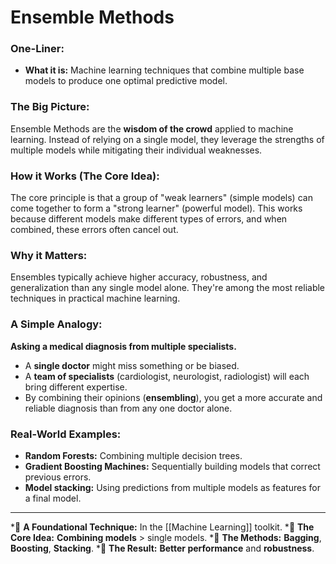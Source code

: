 # Ensemble Methods

### One-Liner:
*   **What it is:** Machine learning techniques that combine multiple base models to produce one optimal predictive model.

### The Big Picture:
Ensemble Methods are the **wisdom of the crowd** applied to machine learning. Instead of relying on a single model, they leverage the strengths of multiple models while mitigating their individual weaknesses.

### How it Works (The Core Idea):
The core principle is that a group of "weak learners" (simple models) can come together to form a "strong learner" (powerful model). This works because different models make different types of errors, and when combined, these errors often cancel out.

### Why it Matters:
Ensembles typically achieve higher accuracy, robustness, and generalization than any single model alone. They're among the most reliable techniques in practical machine learning.

### A Simple Analogy:
**Asking a medical diagnosis from multiple specialists.**
*   A **single doctor** might miss something or be biased.
*   A **team of specialists** (cardiologist, neurologist, radiologist) will each bring different expertise.
*   By combining their opinions (**ensembling**), you get a more accurate and reliable diagnosis than from any one doctor alone.

### Real-World Examples:
*   **Random Forests:** Combining multiple decision trees.
*   **Gradient Boosting Machines:** Sequentially building models that correct previous errors.
*   **Model stacking:** Using predictions from multiple models as features for a final model.

---
*🌳 **A Foundational Technique:** In the [[Machine Learning]] toolkit.
*🤝 **The Core Idea:** **Combining models** > single models.
*🎯 **The Methods:** **Bagging**, **Boosting**, **Stacking**.
*🚀 **The Result:** **Better performance** and **robustness**.

